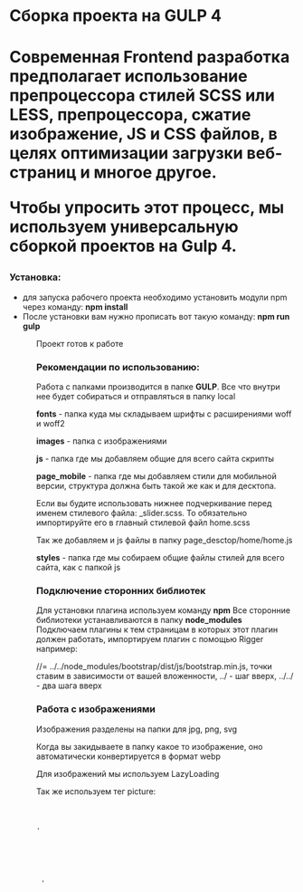 <h1>Сборка проекта на GULP 4<h1>


<p>Современная Frontend разработка предполагает использование препроцессора стилей SCSS или LESS, препроцессора, сжатие изображение, JS и CSS файлов, в целях оптимизации загрузки веб-страниц и многое другое.</p>

<p>Чтобы упросить этот процесс, мы используем универсальную сборкой проектов на Gulp 4. </p>


<h3>Установка:</h3>
<ul>
    <li>для запуска рабочего проекта необходимо установить модули npm через команду: <b>npm install</b></li>
    <li>После установки вам нужно прописать вот такую команду: <b>npm run gulp</b></li>
<ul>

Проект готов к работе

<h3>Рекомендации по использованию:</h3>
Работа с папками производится в папке <b>GULP</b>.
Все что внутри нее будет собираться и отправляться в папку local

<b>fonts</b> - папка куда мы складываем шрифты с расширениями woff и woff2

<b>images</b> - папка с изображениями

<b>js</b> - папка где мы добавляем общие для всего сайта скрипты

<b>page_mobile</b> - папка где мы добавляем стили для мобильной версии, структура должна быть такой же как и для десктопа.

Если вы будите использовать нижнее подчеркивание перед именем стилевого файла: _slider.scss. То обязательно импортируйте его в главный стилевой файл home.scss

Так же добавляем и js файлы в папку page_desctop/home/home.js

<b>styles</b> - папка где мы собираем общие файлы стилей для всего сайта, как с папкой js

<h3>Подключение сторонних библиотек</h3>

Для установки плагина используем команду <b>npm</b>
Все сторонние библиотеки устанавливаются в папку <b>node_modules</b>
Подключаем плагины к тем страницам в которых этот плагин должен работать, импортируем плагин с помощью Rigger например: 

//= ../../node_modules/bootstrap/dist/js/bootstrap.min.js, точки ставим в зависимости от вашей вложенности, ../ - шаг вверх, ../../ - два шага вверх

<h3>Работа с изображениями</h3>
Изображения разделены на папки для jpg, png, svg

Когда вы закидываете в папку какое то изображение, оно автоматически конвертируется в формат webp

Для изображений мы используем LazyLoading

Так же используем тег picture:

<code>

'<picture>
	<!--[if IE 9]><video style="display: none"><![endif]-->
	<source
		data-srcset="500.jpg"
		media="(max-width: 500px)" />
	<source
			data-srcset="1024.jpg"
			media="(max-width: 1024px)" />
	<source
			data-srcset="1200.jpg" />
<!--[if IE 9]></video><![endif]-->
<img
		src="data:image/gif;base64,R0lGODlhAQABAAAAACH5BAEKAAEALAAAAAABAAEAAAICTAEAOw=="
		data-src="1024.jpg"
		class="lazyload"
		alt="image with artdirection" />
</picture>'

</code>